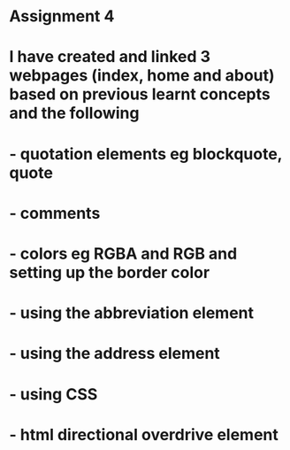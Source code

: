 # Assignment 4
# I have created and linked 3 webpages (index, home and about) based on previous learnt concepts and the following
# - quotation elements eg blockquote, quote 
# - comments
# - colors eg RGBA and RGB and setting up the border color
# - using the abbreviation element
# - using the address element
# - using CSS
# - html directional overdrive <bdo> element
